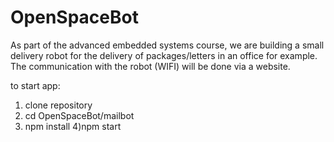 # OpenSpaceBot
As part of the advanced embedded systems course, we are building a small delivery robot for the delivery of packages/letters in an office for example. The communication with the robot (WIFI) will be done via a website.

to start app:
1) clone repository
2) cd OpenSpaceBot/mailbot
3) npm install
4)npm start

